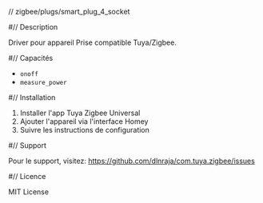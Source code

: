 // zigbee/plugs/smart_plug_4_socket

#// Description

Driver pour appareil Prise compatible Tuya/Zigbee.

#// Capacités

- `onoff`
- `measure_power`

#// Installation

1. Installer l'app Tuya Zigbee Universal
2. Ajouter l'appareil via l'interface Homey
3. Suivre les instructions de configuration

#// Support

Pour le support, visitez: https://github.com/dlnraja/com.tuya.zigbee/issues

#// Licence

MIT License

